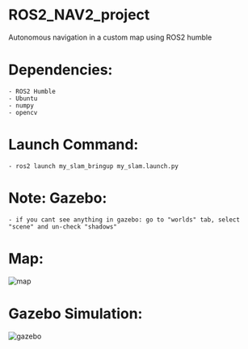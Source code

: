# ROS2_NAV2_project
Autonomous navigation in a custom map using ROS2 humble

# Dependencies:
    - ROS2 Humble
    - Ubuntu
    - numpy
    - opencv

# Launch Command:

    - ros2 launch my_slam_bringup my_slam.launch.py

# Note: Gazebo:
    - if you cant see anything in gazebo: go to "worlds" tab, select "scene" and un-check "shadows"

# Map:

![map]()

# Gazebo Simulation:

![gazebo]()